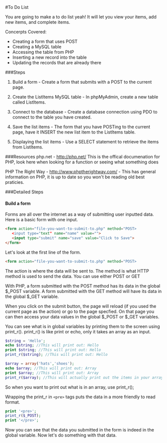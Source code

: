 #To Do List

You are going to make a to do list yeah! It will let you view your items, add new items, and complete items.

Concerpts Covered:
- Creating a form that uses POST
- Creating a MySQL table
- Accessing the table from PHP
- Inserting a new record into the table
- Updating the records that are already there

###Steps

1. Build a form - Create a form that submits with a POST to the current page.  

2. Create the ListItems MySQL table - In phpMyAdmin, create a new table called ListItems.  

3. Connect to the database - Create a database connection using PDO to connect to the table you have created.  

4. Save the list items - The form that you have POSTing to the current page, have it INSERT the new list item to the ListItems table.  

5. Displaying the list items - Use a SELECT statement to retrieve the items from ListItems.  

###Resources
php.net - http://php.net/ This is the offical documenation for PHP, look here when looking for a function or seeing what something does

PHP The Right Way - http://www.phptherightway.com/ - This has general information on PHP, it is up to date so you won't be reading old best praticies.

###Detailed Steps

#### Build a form
Forms are all over the internet as a way of submitting user inputted data. Here is a basic form with one input.
```HTML
<form action="file-you-want-to-submit-to.php" method="POST>
   <input type="text" name="name" value="">
   <input type="submit" name="save" value="Click to Save">
</form>
```
Let's look at the first line of the form.
```HTML
<form action="file-you-want-to-submit-to.php" method="POST>
```

The action is where the data will be sent to. 
The method is what HTTP method is used to send the data. You can use either POST or GET

With PHP, a form submitted with the POST method has its data in the global $_POST variable.  A form submitted with the GET method will have its data in the global $_GET variable.

When you click on the submit button, the page will reload (if you used the current page as the action) or go to the page specfied. On that page you can then access your data values in the global $_POST or $_GET variables.

You can see what is in global variables by printing them to the screen using print_r(). print_r() is like print or echo, only it takes an array as an input.

```PHP
$string = 'Hello';
echo $string; //This will print out: Hello
print $string; //This will print out: Hello
print_r($string); //This will print out: Hello

$array = array('hats','shoes');
echo $array; //This will print out: Array
print $array; //This will print out: Array 
print_r($array); //This will actually print out the items in your array
```

So when you want to print out what is in an array, use print_r();

Wrapping the print_r in `<pre>` tags puts the data in a more friendly to read format. 

```PHP
print '<pre>';
print_r($_POST);
print '</pre>';
```
Now you can see that the data you submitted in the form is indeed in the global variable. Now let's do something with that data.


